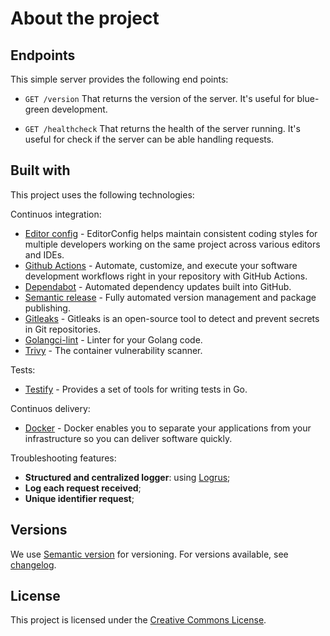 # About the project

## Endpoints

This simple server provides the following end points:

- `GET /version`
 That returns the version of the server. It's useful for blue-green development.

- `GET /healthcheck`
 That returns the health of the server running. It's useful for check if the server can be able handling requests.

## Built with

This project uses the following technologies:

Continuos integration:

- [Editor config](https://editorconfig.org/) - EditorConfig helps maintain consistent coding styles for multiple developers working on the same project across various editors and IDEs.
- [Github Actions](https://docs.github.com/en/actions) - Automate, customize, and execute your software development workflows right in your repository with GitHub Actions.
- [Dependabot](https://github.com/dependabot) - Automated dependency updates built into GitHub.
- [Semantic release](https://github.com/semantic-release) - Fully automated version management and package publishing.
- [Gitleaks](https://github.com/gitleaks/gitleaks) - Gitleaks is an open-source tool to detect and prevent secrets in Git repositories.
- [Golangci-lint](https://github.com/golangci/golangci-lint) - Linter for your Golang code.
- [Trivy](https://trivy.dev/) - The container vulnerability scanner.

Tests:

- [Testify](https://github.com/stretchr/testify) - Provides a set of tools for writing tests in Go.

Continuos delivery:

- [Docker](https://www.docker.com/) - Docker enables you to separate your applications from your infrastructure so you can deliver software quickly.

Troubleshooting features:

- **Structured and centralized logger**: using [Logrus](https://github.com/sirupsen/logrus);
- **Log each request received**;
- **Unique identifier request**;

## Versions

We use [Semantic version](http://semver.org) for versioning. For versions available, see [changelog](CHANGELOG.md).

## License

This project is licensed under the [Creative Commons License](LICENSE).
